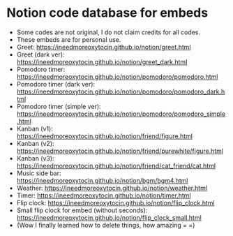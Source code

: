 # Notion code database for embeds
* Some codes are not original, I do not claim credits for all codes.
* These embeds are for personal use.
* Greet: https://ineedmoreoxytocin.github.io/notion/greet.html
* Greet (dark ver): https://ineedmoreoxytocin.github.io/notion/greet_dark.html
* Pomodoro timer: https://ineedmoreoxytocin.github.io/notion/pomodoro/pomodoro.html
* Pomodoro timer (dark ver): https://ineedmoreoxytocin.github.io/notion/pomodoro/pomodoro_dark.html
* Pomodoro timer (simple ver): https://ineedmoreoxytocin.github.io/notion/pomodoro/pomodoro_simple.html
* Kanban (v1): https://ineedmoreoxytocin.github.io/notion/friend/figure.html
* Kanban (v2): https://ineedmoreoxytocin.github.io/notion/friend/purewhite/figure.html
* Kanban (v3): https://ineedmoreoxytocin.github.io/notion/friend/cat_friend/cat.html
* Music side bar: https://ineedmoreoxytocin.github.io/notion/bgm/bgm4.html
* Weather: https://ineedmoreoxytocin.github.io/notion/weather.html
* Timer: https://ineedmoreoxytocin.github.io/notion/timer.html
* Flip clock: https://ineedmoreoxytocin.github.io/notion/flip_clock.html
* Small flip clock for embed (without seconds): https://ineedmoreoxytocin.github.io/notion/flip_clock_small.html
* (Wow I finally learned how to delete things, how amazing = =)
